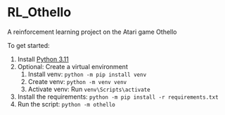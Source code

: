 # RL_Othello

A reinforcement learning project on the Atari game Othello

To get started:

1. Install [Python 3.11](https://www.python.org/downloads/release/python-3118/)
2. Optional: Create a virtual environment
   1. Install venv: `python -m pip install venv`
   2. Create venv: `python -m venv venv`
   3. Activate venv: Run  `venv\Scripts\activate`
3. Install the requirements: `python -m pip install -r requirements.txt`
4. Run the script: `python -m othello`
